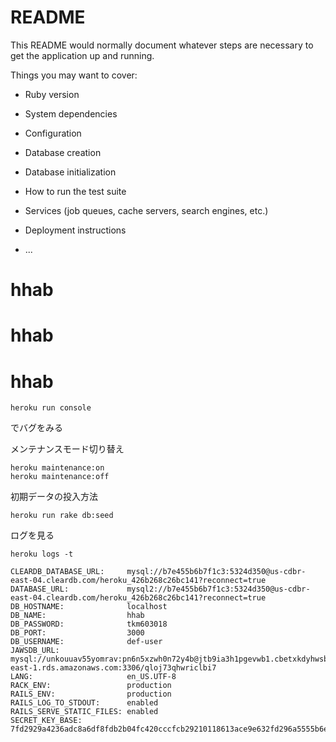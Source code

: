 # README

This README would normally document whatever steps are necessary to get the
application up and running.

Things you may want to cover:

* Ruby version

* System dependencies

* Configuration

* Database creation

* Database initialization

* How to run the test suite

* Services (job queues, cache servers, search engines, etc.)

* Deployment instructions

* ...
# hhab
# hhab
# hhab

```
heroku run console
```

でバグをみる

メンテナンスモード切り替え
```
heroku maintenance:on
heroku maintenance:off
```

初期データの投入方法
```
heroku run rake db:seed
```

ログを見る
```
heroku logs -t
```
```
CLEARDB_DATABASE_URL:     mysql://b7e455b6b7f1c3:5324d350@us-cdbr-east-04.cleardb.com/heroku_426b268c26bc141?reconnect=true
DATABASE_URL:             mysql2://b7e455b6b7f1c3:5324d350@us-cdbr-east-04.cleardb.com/heroku_426b268c26bc141?reconnect=true
DB_HOSTNAME:              localhost
DB_NAME:                  hhab
DB_PASSWORD:              tkm603018
DB_PORT:                  3000
DB_USERNAME:              def-user
JAWSDB_URL:               mysql://unkouuav55yomrav:pn6n5xzwh0n72y4b@jtb9ia3h1pgevwb1.cbetxkdyhwsb.us-east-1.rds.amazonaws.com:3306/qloj73qhwriclbi7
LANG:                     en_US.UTF-8
RACK_ENV:                 production
RAILS_ENV:                production
RAILS_LOG_TO_STDOUT:      enabled
RAILS_SERVE_STATIC_FILES: enabled
SECRET_KEY_BASE:          7fd2929a4236adc8a6df8fdb2b04fc420cccfcb29210118613ace9e632fd296a5555b6e3160dda33e9f4ed8243af89effec79c1f2939a6979b864d77579d7c35
```